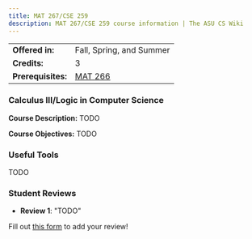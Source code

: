 ```yaml
---
title: MAT 267/CSE 259
description: MAT 267/CSE 259 course information | The ASU CS Wiki
---
```


|  |  |
|-----------|---------|
| **Offered in:** | Fall, Spring, and Summer |
| **Credits:** | 3 |
| **Prerequisites:** | [MAT 266](/courses/mat-266) |


### Calculus III/Logic in Computer Science

**Course Description:** TODO

**Course Objectives:**
TODO

### Useful Tools
TODO

### Student Reviews

- **Review 1**: "TODO"

Fill out [this form](https://asusoda.notion.site/24447e6424688029a425ed9c535c44cf?pvs=105) to add your review!